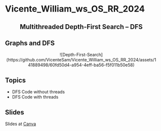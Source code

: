 # Vicente_William_ws_OS_RR_2024
## <p align="center"> Multithreaded Depth-First Search – DFS </p>

## Graphs and DFS

 <p align="center">     ![Depth-First-Search](https://github.com/VicenteSam/Vicente_William_ws_OS_RR_2024/assets/141889498/60fd50d4-a954-4eff-ba56-f5f011b50e58)</p>


## Topics
+ DFS Code without threads
+ DFS Code with threads

## Slides
Slides at [Canva](https://www.canva.com/design/DAGCbyRwCXE/pQlTWQG53VEDiOLKwLQaug/edit?utm_content=DAGCbyRwCXE&utm_campaign=designshare&utm_medium=link2&utm_source=sharebutton)
